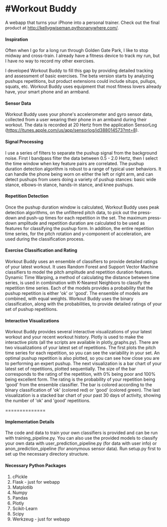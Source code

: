 #Workout Buddy
=============

A webapp that turns your iPhone into a personal trainer. Check out the final product at http://kellygwiseman.pythonanywhere.com/.

#### Inspiration
Often when I go for a long run through Golden Gate Park, I like to stop midway and cross-train.  I already have a fitness device to track my run, but I have no way to record my other exercises.

I developed Workout Buddy to fill this gap by providing detailed tracking and assessment of basic exercises. The beta version starts by analyzing pushups repetitions, but product extensions could include situps, pullups, squats, etc.  Workout Buddy uses equipment that most fitness lovers already have, your smart phone and an armband.  
 
#### Sensor Data
Workout Buddy uses your phone's accelerometer and gyro sensor data, collected from a user wearing their phone in an armband during their workout. The data is recorded at 20 Hertz from the application SensorLog (https://itunes.apple.com/us/app/sensorlog/id388014573?mt=8).

#### Signal Processing
I use a series of filters to separate the pushup signal from the background noise.  First I bandpass filter the data between 0.5 - 2.0 Hertz, then I select the time window when key feature pairs are correlated. The pushup duration detection algorithm is robust to a range of typical user behaviors.  It can handle the phone being worn on either the left or right arm, and can detect pushups from users doing a variety of pushup stances: basic wide stance, elbows-in stance, hands-in stance, and knee pushups.

#### Repetition Detection
Once the pushup duration window is calculated, Workout Buddy uses peak detection algorithms, on the unfiltered pitch data, to pick out the press-down and push-up times for each repetition in the set. The maximum press-down amplitude and repetition duration are calculated to be used as features for classifying the pushup form. In addition, the entire repetition time series, for the pitch rotation and y-component of acceleration, are used during the classification process.

#### Exercise Classification and Rating
Workout Buddy uses an ensemble of classifiers to provide detailed ratings of your latest workout. It uses Random Forest and Support Vector Machine classifiers to model the pitch amplitude and repetition duration features. Dynamic Time Warping, a method of calculating the distance between time series, is used in combination with K-Nearest Neighbors to classify the repetition time series. Each of the models provides a probability that the pushup repetition is either 'ok' or 'good'. The ensemble of models are combined, with equal weights. Workout Buddy uses the binary classification, along with the probabilities, to provide detailed ratings of your set of pushup repetitions.

#### Interactive Visualizations
Workout Buddy provides several interactive visualizations of your latest workout and your recent workout history. Plotly is used to make the interactive plots (all the scripts are available in plotly_graphs.py). There are two visualizations of your latest set of repetitions. The first plots the pitch time series for each repetition, so you can see the variability in your set. An optimal pushup repetition is also plotted, so you can see how close you are to performing an expert pushup. The next visualization is a bar chart of your latest set of repetitions, plotted sequentially. The size of the bar corresponds to the rating of the repetition, with 0% being poor and 100% being excellent form. The rating is the probability of your repetition being 'good' from the ensemble classifier. The bar is colored according to the binary classification of 'ok' (colored red) or 'good' (colored green). The last visualization is a stacked bar chart of your past 30 days of activity, showing the number of 'ok' and 'good' repetitions.

==============
#### Implementation Details ####
The code and data to train your own classifiers is provided and can be run with training_pipeline.py. You can also use the provided models to classify your own data with user_prediction_pipeline.py (for data with user info) or anon_prediction_pipeline (for anonymous sensor data). Run setup.py first to set up the necessary directory structure.

#### Necessary Python Packages ####
1. cPickle
2. Flask - just for webapp
3. Matplotlib
4. Numpy
5. Pandas
6. Plotly
7. Scikit-Learn
8. Scipy
9. Werkzeug - just for webapp 
